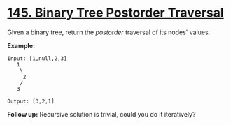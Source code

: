 # [145. Binary Tree Postorder Traversal](https://leetcode.com/problems/binary-tree-postorder-traversal/)

Given a binary tree, return the _postorder_ traversal of its nodes' values.

**Example:**

```
Input: [1,null,2,3]
   1
    \
     2
    /
   3

Output: [3,2,1]
```

**Follow up:** Recursive solution is trivial, could you do it iteratively?
